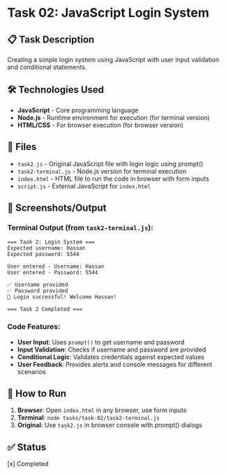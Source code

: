 # Task 02: JavaScript Login System

## 📋 Task Description
Creating a simple login system using JavaScript with user input validation and conditional statements.

## 🛠️ Technologies Used
- **JavaScript** - Core programming language
- **Node.js** - Runtime environment for execution (for terminal version)
- **HTML/CSS** - For browser execution (for browser version)

## 📁 Files
- `task2.js` - Original JavaScript file with login logic using prompt()
- `task2-terminal.js` - Node.js version for terminal execution
- `index.html` - HTML file to run the code in browser with form inputs
- `script.js` - External JavaScript for `index.html`

## 📸 Screenshots/Output

### Terminal Output (from `task2-terminal.js`):
```
=== Task 2: Login System ===
Expected username: Hassan
Expected password: 5544

User entered - Username: Hassan
User entered - Password: 5544

✅ Username provided
✅ Password provided
🎉 Login successful! Welcome Hassan!

=== Task 2 Completed ===
```

### Code Features:
- **User Input**: Uses `prompt()` to get username and password
- **Input Validation**: Checks if username and password are provided
- **Conditional Logic**: Validates credentials against expected values
- **User Feedback**: Provides alerts and console messages for different scenarios

## 🚀 How to Run
1. **Browser**: Open `index.html` in any browser, use form inputs
2. **Terminal**: `node tasks/task-02/task2-terminal.js`
3. **Original**: Use `task2.js` in browser console with prompt() dialogs

## ✅ Status
[x] Completed
